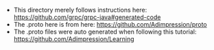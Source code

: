- This directory merely follows instructions here: https://github.com/grpc/grpc-java#generated-code
- The .proto here is from here: https://github.com/Adimpression/proto
- The .proto files were auto generated when following this tutorial: https://github.com/Adimpression/Learning
